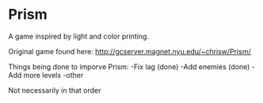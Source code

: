 # Prism

A game inspired by light and color printing. 

Original game found here: http://gcserver.magnet.nyu.edu/~chrisw/Prism/

Things being done to imporve Prism:
-Fix lag (done)
-Add enemies (done)
-Add more levels
-other

Not necessarily in that order
